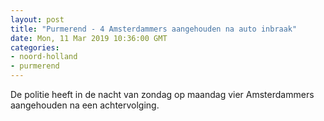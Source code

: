 ```yaml
---
layout: post
title: "Purmerend - 4 Amsterdammers aangehouden na auto inbraak"
date: Mon, 11 Mar 2019 10:36:00 GMT
categories: 
- noord-holland 
- purmerend 
---
```


De politie heeft in de nacht van zondag op maandag vier Amsterdammers aangehouden na een achtervolging.
